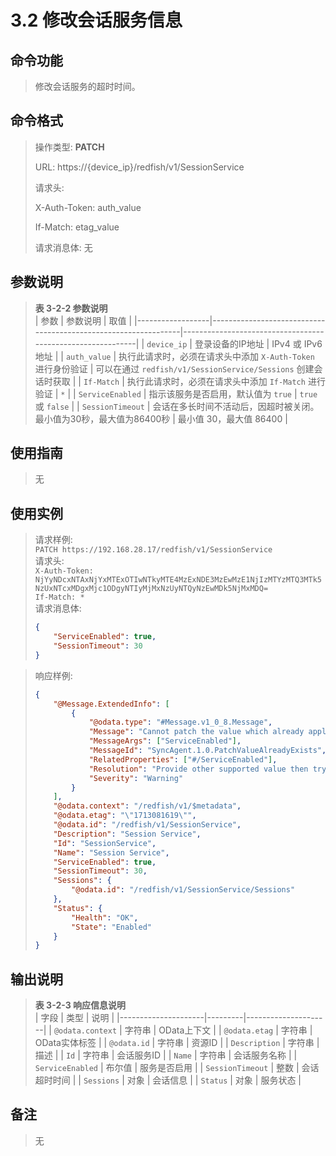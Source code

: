 # 3.2 修改会话服务信息

## 命令功能

> 修改会话服务的超时时间。

## 命令格式

> 操作类型: **PATCH**  
> 
> URL: https://{device_ip}/redfish/v1/SessionService
>
> 请求头:
>  
> X-Auth-Token: auth_value 
>
> If-Match: etag_value
>
> 请求消息体: 无

## 参数说明

> **表 3-2-2 参数说明**  
> | 参数             | 参数说明                                                       | 取值                                            |
> |------------------|----------------------------------------------------------------|------------------------------------------------------------|
> | `device_ip`      | 登录设备的IP地址                                              | IPv4 或 IPv6 地址                                           |
> | `auth_value`     | 执行此请求时，必须在请求头中添加 `X-Auth-Token` 进行身份验证   | 可以在通过 `redfish/v1/SessionService/Sessions` 创建会话时获取 |
> | `If-Match`       | 执行此请求时，必须在请求头中添加 `If-Match` 进行验证         | `*`                                                         |
> | `ServiceEnabled` | 指示该服务是否启用，默认值为 `true`                             | `true` 或 `false`                                           |
> | `SessionTimeout` | 会话在多长时间不活动后，因超时被关闭。最小值为30秒，最大值为86400秒 | 最小值 30，最大值 86400                                    |

## 使用指南

> 无

## 使用实例

> 请求样例:  
> `PATCH https://192.168.28.17/redfish/v1/SessionService`  
> 请求头:  
> `X-Auth-Token: NjYyNDcxNTAxNjYxMTExOTIwNTkyMTE4MzExNDE3MzEwMzE1NjIzMTYzMTQ3MTk5NzUxNTcxMDgxMjc1ODgyNTIyMjMxNzUyNTQyNzEwMDk5NjMxMDQ=`  
> `If-Match: *`  
> 请求消息体:
> ```json
> {
>     "ServiceEnabled": true,
>     "SessionTimeout": 30
> }
> ```

> 响应样例:
> ```json
> {
>     "@Message.ExtendedInfo": [
>         {
>             "@odata.type": "#Message.v1_0_8.Message",
>             "Message": "Cannot patch the value which already applied",
>             "MessageArgs": ["ServiceEnabled"],
>             "MessageId": "SyncAgent.1.0.PatchValueAlreadyExists",
>             "RelatedProperties": ["#/ServiceEnabled"],
>             "Resolution": "Provide other supported value then try patch again",
>             "Severity": "Warning"
>         }
>     ],
>     "@odata.context": "/redfish/v1/$metadata",
>     "@odata.etag": "\"1713081619\"",
>     "@odata.id": "/redfish/v1/SessionService",
>     "Description": "Session Service",
>     "Id": "SessionService",
>     "Name": "Session Service",
>     "ServiceEnabled": true,
>     "SessionTimeout": 30,
>     "Sessions": {
>         "@odata.id": "/redfish/v1/SessionService/Sessions"
>     },
>     "Status": {
>         "Health": "OK",
>         "State": "Enabled"
>     }
> }
> ```

## 输出说明

> **表 3-2-3 响应信息说明**  
> | 字段                | 类型    | 说明                |
> |---------------------|---------|---------------------|
> | `@odata.context`     | 字符串  | OData上下文         |
> | `@odata.etag`        | 字符串  | OData实体标签       |
> | `@odata.id`          | 字符串  | 资源ID              |
> | `Description`        | 字符串  | 描述                |
> | `Id`                 | 字符串  | 会话服务ID          |
> | `Name`               | 字符串  | 会话服务名称        |
> | `ServiceEnabled`     | 布尔值  | 服务是否启用        |
> | `SessionTimeout`     | 整数    | 会话超时时间        |
> | `Sessions`           | 对象    | 会话信息            |
> | `Status`             | 对象    | 服务状态            |

## 备注

> 无
